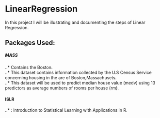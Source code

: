 # LinearRegression
In this project I will be illustrating and documenting the steps of Linear Regression. 

## Packages Used:
##### MASS #### 
..* Contains the Boston.  
..* This dataset contains information collected by the U.S Census Service         concerning housing in the are of Boston,Massachusets.   
..* This dataset will be used to predict median house value (medv) using          13 predictors as average numbers of rooms per house (rm). 
#### ISLR ####
..* : Introduction to Statistical Learning with Applications in R.  